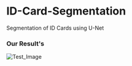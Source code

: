 # ID-Card-Segmentation
Segmentation of ID Cards using U-Net

### Our Result's
![Test_Image](https://github.com/AdivarekarBhumit/ID-Card-Segmentation/blob/master/images/test.jpg)

